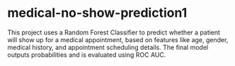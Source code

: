# medical-no-show-prediction1
This project uses a Random Forest Classifier to predict whether a patient will show up for a medical appointment, based on features like age, gender, medical history, and appointment scheduling details. The final model outputs probabilities and is evaluated using ROC AUC.
